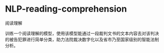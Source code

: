 # NLP-reading-comprehension
阅读理解

训练一个阅读理解的模型，使用该模型能通过一段裁判文书的文本内容去对该判决的被告犯罪进行简单分类，助力法院裁决数字化以及省市乃至国家级别的智能法制分析。
